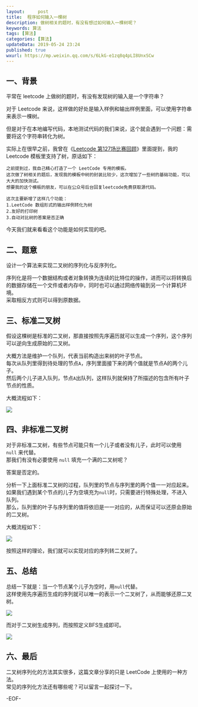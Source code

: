 ```yaml
---   
layout:     post  
title:  程序如何输入一棵树  
description: 做树相关的题时，有没有想过如何输入一棵树呢？   
keywords: 算法  
tags: [算法]    
categories: [算法]  
updateData: 2019-05-24 23:24   
published: true 
wxurl: https://mp.weixin.qq.com/s/6LkG-e1zq8q4pLI8UnxSCw  
---  
```



## 一、背景  


平常在 leetcode 上做树的题时，有没有发现树的输入是一个字符串？  


对于 Leetcode 来说，这样做的好处是输入样例和输出样例里面，可以使用字符串来表示一棵树。  


但是对于在本地编写代码，本地测试代码的我们来说，这个就会遇到一个问题：需要将这个字符串转化为树。  


实际上在很早之前，我曾在《[Leetcode 第127场比赛回顾](https://mp.weixin.qq.com/s/FJDQerprDF2RRfJf1boMkw)》里面提到，我的 Leetcode 模板里支持了树，原话如下：  


```
之前提到过，我自己精心打造了一个 LeetCode 专用的模板。
这次做了树相关的题后，发现我的模板中树的封装比较少，这次增加了一些树的基础功能，可以大大的加快测试。
想要我的这个模板的朋友，可以在公众号后台回复leetcode免费获取源代码。

这次主要新增了这样几个功能：
1.LeetCode 数组形式的输出样例转化为树
2.友好的打印树
3.自动对比树的答案是否正确
```


今天我们就来看看这个功能是如何实现的吧。  


## 二、题意  


设计一个算法来实现二叉树的序列化与反序列化。  


序列化是将一个数据结构或者对象转换为连续的比特位的操作，进而可以将转换后的数据存储在一个文件或者内存中，同时也可以通过网络传输到另一个计算机环境。  
采取相反方式则可以得到原数据。  


## 三、标准二叉树  

 
假设这棵树是标准的二叉树，那直接按照先序遍历就可以生成一个序列，这个序列可以逆向生成原始的二叉树。  


大概方法是维护一个队列，代表当前构造出来树的叶子节点。  
每次从队列里得到待处理的节点`A`，序列里面接下来的两个值就是节点A的两个儿子。  
然后两个儿子进入队列，节点`A`出队列，这样队列就保持了所描述的包含所有叶子节点的性质。  


大概流程如下：  


![](http://res.tiankonguse.com/images/2019/05/25/001.png)  


## 四、非标准二叉树  


对于非标准二叉树，有些节点可能只有一个儿子或者没有儿子，此时可以使用 `null` 来代替。  
那我们有没有必要使用 `null` 填充一个满的二叉树呢？    


答案是否定的。  


分析一下上面标准二叉树的过程，队列里的节点与序列里的两个值一一对应起来。  
如果我们遇到某个节点的儿子为空填充为`null`时，只需要进行特殊处理，不进入队列。  
那么，队列里的叶子与序列里的值将依旧是一一对应的，从而保证可以还原会原始的二叉树。  


大概流程如下：  


![](http://res.tiankonguse.com/images/2019/05/25/002.png)  


按照这样的理论，我们就可以实现对应的序列转二叉树了。  


## 五、总结  


总结一下就是：当一个节点某个儿子为空时，用`null`代替。  
这样使用先序遍历生成的序列就可以唯一的表示一个二叉树了，从而能够还原二叉树。


![](http://res.tiankonguse.com/images/2019/05/25/003.png)  


而对于二叉树生成序列，而按照定义BFS生成即可。


![](http://res.tiankonguse.com/images/2019/05/25/004.png)  


## 六、最后  


二叉树序列化的方法其实很多，这篇文章分享的只是 LeetCode 上使用的一种方法。  
常见的序列化方法还有哪些呢？可以留言一起探讨一下。    


-EOF-  



